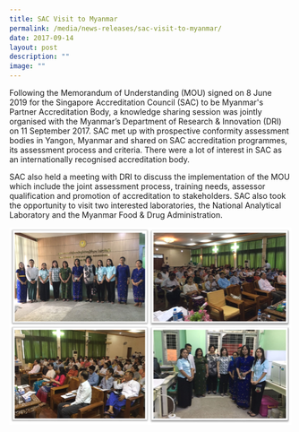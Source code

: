 ```yaml
---
title: SAC Visit to Myanmar
permalink: /media/news-releases/sac-visit-to-myanmar/
date: 2017-09-14
layout: post
description: ""
image: ""
---
```

Following the Memorandum of Understanding (MOU) signed on 8 June 2019 for the Singapore Accreditation Council (SAC) to be Myanmar's Partner Accreditation Body, a knowledge sharing session was jointly organised with the Myanmar’s Department of Research & Innovation (DRI) on 11 September 2017. SAC met up with prospective conformity assessment bodies in Yangon, Myanmar and shared on SAC accreditation programmes, its assessment process and criteria. There were a lot of interest in SAC as an internationally recognised accreditation body.

SAC also held a meeting with DRI to discuss the implementation of the MOU which include the joint assessment process, training needs, assessor qualification and promotion of accreditation to stakeholders. SAC also took the opportunity to visit two interested laboratories, the National Analytical Laboratory and the Myanmar Food & Drug Administration.

![sac_myanmar_11sep17](/images/press-release/photos/sac_myanmar_11sep17.png)